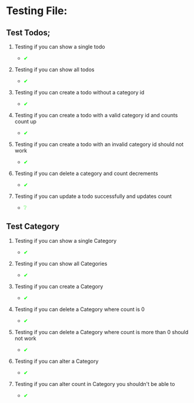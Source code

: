 # Testing File:



## Test Todos;

1.  Testing if you can show a single todo
    -   <p style="color: rgb(0,255,0)">✔</p>
2.  Testing if you can show all todos
    -   <p style="color: rgb(0,255,0)">✔</p>  
3.  Testing if you can create a todo without a category id
    -   <p style="color: rgb(0,255,0)">✔</p>
4.  Testing if you can create a todo with a valid category id and counts count up
    -   <p style="color: rgb(0,255,0)">✔</p>
5.  Testing if you can create a todo with an invalid category id should not work
    -   <p style="color: rgb(0,255,0)">✔</p>
6.  Testing if you can delete a category and count decrements
    -   <p style="color: rgb(0,255,0)">✔</p>
7.  Testing if you can update a todo successfully and updates count
    -   <p style="color: rgb(0,255,0)">❔</p>


## Test Category

1.  Testing if you can show a single Category
    -   <p style="color: rgb(0,255,0)">✔</p>
2.  Testing if you can show all Categories
    -   <p style="color: rgb(0,255,0)">✔</p>  
3.  Testing if you can create a Category
    -   <p style="color: rgb(0,255,0)">✔</p>
4.  Testing if you can delete a Category where count is 0
    -   <p style="color: rgb(0,255,0)">✔</p>
5.  Testing if you can delete a Category where count is more than 0 should not work
    -   <p style="color: rgb(0,255,0)">✔</p>
6.  Testing if you can alter a Category
    -   <p style="color: rgb(0,255,0)">✔</p>
7.  Testing if you can alter count in Category you shouldn't be able to
    -   <p style="color: rgb(0,255,0)">✔</p>